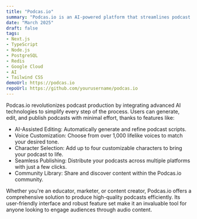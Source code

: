 ```yaml
---
title: "Podcas.io"
summary: "Podcas.io is an AI-powered platform that streamlines podcast creation, editing, and publishing. With features like customizable voices, character selection, and seamless distribution, it empowers users to produce professional-quality podcasts effortlessly."
date: "March 2025"
draft: false
tags:
- Next.js
- TypeScript
- Node.js
- PostgreSQL
- Redis
- Google Cloud
- AI
- Tailwind CSS
demoUrl: https://podcas.io
repoUrl: https://github.com/yourusername/podcas.io
---
```


Podcas.io revolutionizes podcast production by integrating advanced AI technologies to simplify every step of the process. Users can generate, edit, and publish podcasts with minimal effort, thanks to features like:

- AI-Assisted Editing: Automatically generate and refine podcast scripts.
- Voice Customization: Choose from over 1,000 lifelike voices to match your desired tone.
- Character Selection: Add up to four customizable characters to bring your podcast to life.
- Seamless Publishing: Distribute your podcasts across multiple platforms with just a few clicks.
- Community Library: Share and discover content within the Podcas.io community.

Whether you're an educator, marketer, or content creator, Podcas.io offers a comprehensive solution to produce high-quality podcasts efficiently. Its user-friendly interface and robust feature set make it an invaluable tool for anyone looking to engage audiences through audio content.